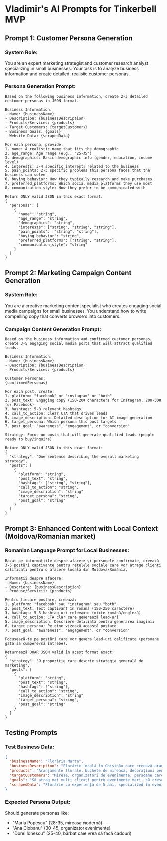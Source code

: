 # Vladimir's AI Prompts for Tinkerbell MVP

## Prompt 1: Customer Persona Generation

### System Role:
You are an expert marketing strategist and customer research analyst specializing in small businesses. Your task is to analyze business information and create detailed, realistic customer personas.

### Persona Generation Prompt:
```
Based on the following business information, create 2-3 detailed customer personas in JSON format.

Business Information:
- Name: {businessName}
- Description: {businessDescription}
- Products/Services: {products}
- Target Customers: {targetCustomers}
- Business Goals: {goals}
- Website Data: {scrapedData}

For each persona, provide:
1. name: A realistic name that fits the demographic
2. age_range: Age range (e.g., "25-35")
3. demographics: Basic demographic info (gender, education, income level)
4. interests: 3-4 specific interests related to the business
5. pain_points: 2-3 specific problems this persona faces that the business can solve
6. buying_behavior: How they typically research and make purchases
7. preferred_platforms: Which social media platforms they use most
8. communication_style: How they prefer to be communicated with

Return ONLY valid JSON in this exact format:
{
  "personas": [
    {
      "name": "string",
      "age_range": "string",
      "demographics": "string",
      "interests": ["string", "string", "string"],
      "pain_points": ["string", "string"],
      "buying_behavior": "string",
      "preferred_platforms": ["string", "string"],
      "communication_style": "string"
    }
  ]
}
```

## Prompt 2: Marketing Campaign Content Generation

### System Role:
You are a creative marketing content specialist who creates engaging social media campaigns for small businesses. You understand how to write compelling copy that converts browsers into customers.

### Campaign Content Generation Prompt:
```
Based on the business information and confirmed customer personas, create 3-5 engaging social media posts that will attract qualified leads.

Business Information:
- Name: {businessName}
- Description: {businessDescription}
- Products/Services: {products}

Customer Personas:
{confirmedPersonas}

For each post, create:
1. platform: "facebook" or "instagram" or "both"
2. post_text: Engaging copy (150-200 characters for Instagram, 200-300 for Facebook)
3. hashtags: 5-8 relevant hashtags
4. call_to_action: Clear CTA that drives leads
5. image_description: Detailed description for AI image generation
6. target_persona: Which persona this post targets
7. post_goal: "awareness", "engagement", or "conversion"

Strategy: Focus on posts that will generate qualified leads (people ready to buy/inquire).

Return ONLY valid JSON in this exact format:
{
  "strategy": "One sentence describing the overall marketing strategy",
  "posts": [
    {
      "platform": "string",
      "post_text": "string",
      "hashtags": ["string", "string"],
      "call_to_action": "string",
      "image_description": "string",
      "target_persona": "string",
      "post_goal": "string"
    }
  ]
}
```

## Prompt 3: Enhanced Content with Local Context (Moldova/Romanian market)

### Romanian Language Prompt for Local Businesses:
```
Bazat pe informațiile despre afacere și personele confirmate, creează 3-5 postări captivante pentru rețelele sociale care vor atrage clienți calificați pentru o afacere locală din Moldova/România.

Informații despre afacere:
- Nume: {businessName}
- Descriere: {businessDescription}
- Produse/Servicii: {products}

Pentru fiecare postare, creează:
1. platform: "facebook" sau "instagram" sau "both"
2. post_text: Text captivant în română (150-250 caractere)
3. hashtags: 5-8 hashtag-uri relevante (mixte română/engleză)
4. call_to_action: CTA clar care generează lead-uri
5. image_description: Descriere detaliată pentru generarea imaginii
6. target_persona: Pe cine vizează această postare
7. post_goal: "awareness", "engagement", or "conversion"

Focusează-te pe postări care vor genera lead-uri calificate (persoane gata să cumpere/să întrebe).

Returnează DOAR JSON valid în acest format exact:
{
  "strategy": "O propoziție care descrie strategia generală de marketing",
  "posts": [
    {
      "platform": "string",
      "post_text": "string",
      "hashtags": ["string"],
      "call_to_action": "string", 
      "image_description": "string",
      "target_persona": "string",
      "post_goal": "string"
    }
  ]
}
```

## Testing Prompts

### Test Business Data:
```json
{
  "businessName": "Florăria Marta",
  "businessDescription": "Florărie locală în Chișinău care creează aranjamente florale unice pentru nunți, botezuri și evenimente speciale",
  "products": "Aranjamente florale, buchete de mireasă, decorațiuni pentru evenimente",
  "targetCustomers": "Mirese, organizatori de evenimente, persoane care vor să facă cadouri speciale",
  "goals": "Să atrag mai mulți clienți pentru evenimente mari, să cresc vizibilitatea online",
  "scrapedData": "Florărie cu experiență de 5 ani, specialized în evenimente premium"
}
```

### Expected Persona Output:
Should generate personas like:
- "Maria Popescu" (28-35, mireasa modernă)
- "Ana Ciobanu" (30-45, organizator evenimente)
- "Dorel Ionescu" (25-40, bărbat care vrea să facă cadouri)
